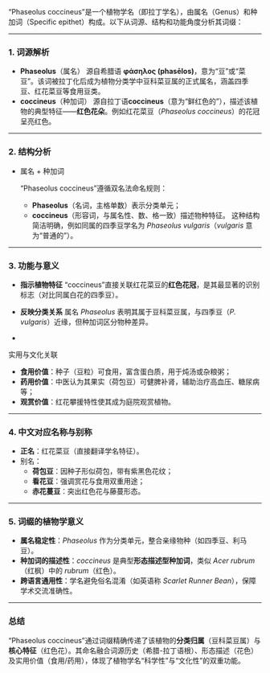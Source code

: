 “Phaseolus coccineus”是一个植物学名（即拉丁学名），由属名（Genus）和种加词（Specific epithet）构成。以下从词源、结构和功能角度分析其词缀：

------

### 1. **词源解析**

- **Phaseolus**（属名）
   源自希腊语 ​**​φάσηλος (phasēlos)​**​，意为“豆”或“菜豆”。该词被拉丁化后成为植物分类学中豆科菜豆属的正式属名，涵盖四季豆、红花菜豆等食用豆类。
- **coccineus**（种加词）
   源自拉丁语 ​**​coccineus​**​（意为“鲜红色的”），描述该植物的典型特征——​**​红色花朵​**​。例如红花菜豆（*Phaseolus coccineus*）的花冠呈亮红色。

------

### 2. **结构分析**

- 属名 + 种加词

  

  “Phaseolus coccineus”遵循双名法命名规则：

  - **Phaseolus**（名词，主格单数）表示分类单元；
  - **coccineus**（形容词，与属名性、数、格一致）描述物种特征。
     这种结构简洁明确，例如同属的四季豆学名为 *Phaseolus vulgaris*（*vulgaris* 意为“普通的”）。

------

### 3. **功能与意义**

- **指示植物特征**
   “coccineus”直接关联红花菜豆的​**​红色花冠​**​，是其最显著的识别标志（对比同属白花的四季豆）。

- **反映分类关系**
   属名 *Phaseolus* 表明其属于豆科菜豆属，与四季豆（*P. vulgaris*）近缘，但种加词区分物种差异。

- 

  实用与文化关联

  

  - **食用价值**：种子（豆粒）可食用，富含蛋白质，用于炖汤或杂粮粥；
  - **药用价值**：中医认为其果实（荷包豆）可健脾补肾，辅助治疗高血压、糖尿病等；
  - **观赏价值**：红花攀援特性使其成为庭院观赏植物。

------

### 4. **中文对应名称与别称**

- **正名**：红花菜豆（直接翻译学名特征）。
- 别名：
  - **荷包豆**：因种子形似荷包，带有紫黑色花纹；
  - **看花豆**：强调赏花与食用双重用途；
  - **赤花蔓豆**：突出红色花与藤蔓形态。

------

### 5. **词缀的植物学意义**

- **属名稳定性**：*Phaseolus* 作为分类单元，整合亲缘物种（如四季豆、利马豆）。
- **种加词的描述性**：*coccineus* 是典型**形态描述型种加词**，类似 *Acer rubrum*（红枫）中的 *rubrum*（红色）。
- **跨语言通用性**：学名避免俗名混淆（如英语称 *Scarlet Runner Bean*），保障学术交流准确性。

------

### 总结

“Phaseolus coccineus”通过词缀精确传递了该植物的**分类归属**（豆科菜豆属）与**核心特征**（红色花）。其命名融合词源历史（希腊-拉丁语根）、形态描述（花色）及实用价值（食用/药用），体现了植物学名“科学性”与“文化性”的双重功能。